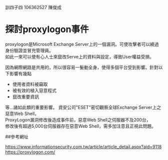 訓四子四 106362527 陳俊成

# 探討proxylogon事件

proxylogon是Microsoft Exchange Server上的一個漏洞。可使攻擊者可以繞過身份驗證並冒充管理員。  
如此一來可以使有心人士來竄改Serve上的資料與設定，導致User權益受損。

因為網際網路是共用的，所以很容易一髮動全身，使得多個平台受到影響。針對以下影響有幾點  
* 使用者資料被竊取
* 被有效的植入惡意程式
* 竄改重要資訊

等...諸如此類的重要影響。
資安公司"ESET"密切觀察全球Exchange Server上之惡意Web Shell，  
ProxyLogon漏洞修改後造成事件前，惡意Web Shell之伺服器不及200台，  
修改後有超過5,000台伺服器存在惡意Web Shell，需多加注意且正視此問題。  

##參考網址

https://www.informationsecurity.com.tw/article/article_detail.aspx?aid=9118  
https://proxylogon.com/

